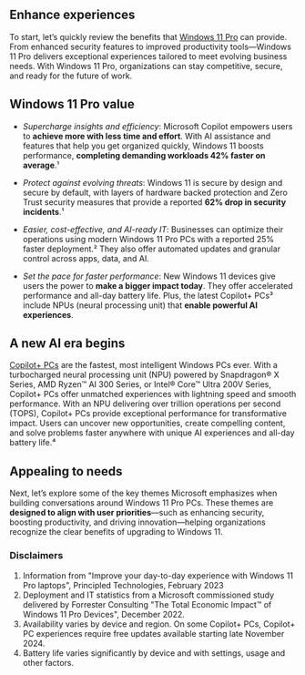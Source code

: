 ## Enhance experiences

To start, let’s quickly review the benefits that [Windows 11 Pro](https://www.microsoft.com/windows/business/c/windows-11-pro-powers-of-me?ef_id=_k_ea579a28262e14db7c33fd708a5cf525_k_&OCID=AIDcmm4tp9grb9_SEM__k_ea579a28262e14db7c33fd708a5cf525_k_&msclkid=ea579a28262e14db7c33fd708a5cf525#WhyWindows11Pro) can provide. From enhanced security features to improved productivity tools—Windows 11 Pro delivers exceptional experiences tailored to meet evolving business needs. With Windows 11 Pro, organizations can stay competitive, secure, and ready for the future of work.

## Windows 11 Pro value

- _Supercharge insights and efficiency_: Microsoft Copilot empowers users to **achieve more with less time and effort**. With AI assistance and features that help you get organized quickly, Windows 11 boosts performance, **completing demanding workloads 42% faster on average**.¹

- _Protect against evolving threats_: Windows 11 is secure by design and secure by default, with layers of hardware backed protection and Zero Trust security measures that provide a reported **62% drop in security incidents**.¹

- _Easier, cost-effective, and AI-ready IT_: Businesses can optimize their operations using modern Windows 11 Pro PCs with a reported 25% faster deployment.² They also offer automated updates and granular control across apps, data, and AI.

- _Set the pace for faster performance_: New Windows 11 devices give users the power to **make a bigger impact today**. They offer accelerated performance and all-day battery life. Plus, the latest Copilot+ PCs³ include NPUs (neural processing unit) that **enable powerful AI experiences**.

## A new AI era begins

[Copilot+ PCs](https://www.microsoft.com/windows/copilot-plus-pcs?msockid=3acc3426320e6adb17ce20ab33a66b84) are the fastest, most intelligent Windows PCs ever. With a turbocharged neural processing unit (NPU) powered by Snapdragon® X Series, AMD Ryzen™ AI 300 Series, or Intel® Core™ Ultra 200V Series, Copilot+ PCs offer unmatched experiences with lightning speed and smooth performance. With an NPU delivering over trillion operations per second (TOPS), Copilot+ PCs provide exceptional performance for transformative impact. Users can uncover new opportunities, create compelling content, and solve problems faster anywhere with unique AI experiences and all-day battery life.⁴

## Appealing to needs

Next, let’s explore some of the key themes Microsoft emphasizes when building conversations around Windows 11 Pro PCs. These themes are **designed to align with user priorities**—such as enhancing security, boosting productivity, and driving innovation—helping organizations recognize the clear benefits of upgrading to Windows 11.

### Disclaimers

1. Information from "Improve your day-to-day experience with Windows 11 Pro laptops", Principled Technologies, February 2023
1. Deployment and IT statistics from a Microsoft commissioned study delivered by Forrester Consulting "The Total Economic Impact™ of Windows 11 Pro Devices", December 2022.
1. Availability varies by device and region. On some Copilot+ PCs, Copilot+ PC experiences require free updates available starting late November 2024.
1. Battery life varies significantly by device and with settings, usage and other factors.